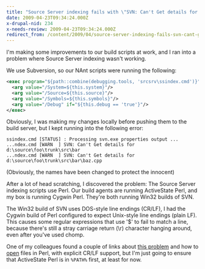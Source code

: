```yaml
---
title: "Source Server indexing fails with \"SVN: Can't Get details for <sourcefile>\""
date: 2009-04-23T09:34:24.000Z
x-drupal-nid: 234
x-needs-review: 2009-04-23T09:34:24.000Z
redirect_from: /content/2009/04/source-server-indexing-fails-svn-cant-get-details-sourcefile
---
```

I'm making some improvements to our build scripts at work, and I ran into a problem where Source Server indexing wasn't working.

We use Subversion, so our NAnt scripts were running the following:

```xml
<exec program="${path::combine(debugging.tools, 'srcsrv\ssindex.cmd')}">
  <arg value="/System=${this.system}"/>
  <arg value="/Source=${this.source}"/>
  <arg value="/Symbols=${this.symbols}"/>
  <arg value="/Debug" if="${this.debug == 'true'}"/>
</exec>
```

Obviously, I was making my changes locally before pushing them to the build server, but I kept running into the following error:

```
ssindex.cmd [STATUS] : Processing svn.exe properties output ...
...ndex.cmd [WARN  ] SVN: Can't Get details for d:\source\foo\trunk\src\bar
...ndex.cmd [WARN  ] SVN: Can't Get details for d:\source\foo\trunk\src\bar\baz.cpp
```

(Obviously, the names have been changed to protect the innocent)

After a lot of head scratching, I discovered the problem: The Source Server indexing scripts use Perl. Our build agents
are running ActiveState Perl, and my box is running Cygwin Perl. They're both running Win32 builds of SVN.

The Win32 build of SVN uses DOS-style line endings (CR/LF), I had the Cygwin build of Perl configured to expect
Unix-style line endings (plain LF). This causes some regular expressions that use '$' to fail to match a line, because
there's still a stray carriage return (\r) character hanging around, even after you've used chomp.

One of my colleagues found a couple of links about [this problem](http://www.nabble.com/Concatenation-working-weirdly-on-Unix-td9174043.html)
and how to [open](http://perldoc.perl.org/functions/open.html) files in Perl, with explicit CR/LF support, but I'm just going to
ensure that ActiveState Perl is in `%PATH%` first, at least for now.
